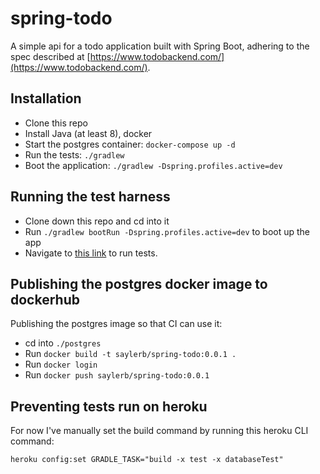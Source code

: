 # spring-todo

A simple api for a todo application built with Spring Boot, adhering to the
spec described at [https://www.todobackend.com/](https://www.todobackend.com/).

## Installation

* Clone this repo
* Install Java (at least 8), docker
* Start the postgres container: `docker-compose up -d`
* Run the tests: `./gradlew`
* Boot the application: `./gradlew -Dspring.profiles.active=dev`

## Running the test harness 

* Clone down this repo and cd into it
* Run `./gradlew bootRun -Dspring.profiles.active=dev` to boot up the app
* Navigate to [this
  link](https://www.todobackend.com/specs/index.html?http://localhost:8080/todos)
to run tests.

## Publishing the postgres docker image to dockerhub

Publishing the postgres image so that CI can use it:

* cd into `./postgres`
* Run `docker build -t saylerb/spring-todo:0.0.1 .`
* Run `docker login`
* Run `docker push saylerb/spring-todo:0.0.1`


## Preventing tests run on heroku

For now I've manually set the build command by running this heroku CLI command:

```
heroku config:set GRADLE_TASK="build -x test -x databaseTest"
```
